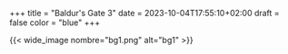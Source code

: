 +++
title = "Baldur's Gate 3"
date = 2023-10-04T17:55:10+02:00
draft = false
color = "blue"
+++

{{< wide_image nombre="bg1.png" alt="bg1" >}}